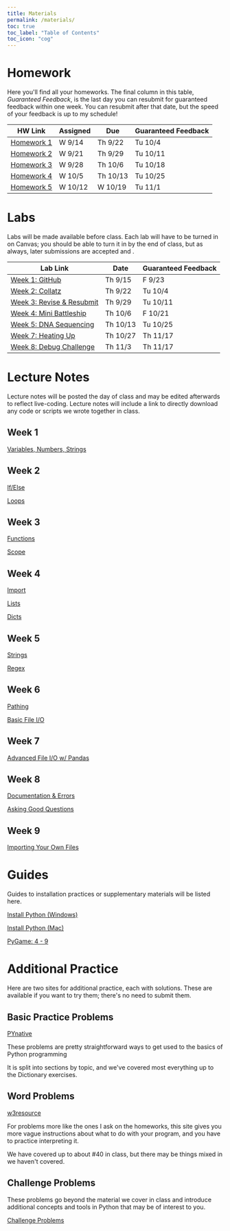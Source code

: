 ```yaml
---
title: Materials
permalink: /materials/
toc: true
toc_label: "Table of Contents"
toc_icon: "cog"
---
```


# Homework

Here you'll find all your homeworks. The final column in this table, _Guaranteed Feedback_, is the last day you can resubmit for guaranteed feedback within one week. You can resubmit after that date, but the speed of your feedback is up to my schedule!

| HW Link | Assigned | Due | Guaranteed Feedback |  
| ------ | ------ | ------ | -------- |
| [Homework 1](/CMSC-140-WT-23/hwk/hwk1) | W 9/14 | Th 9/22 | Tu 10/4 |
| [Homework 2](/CMSC-140-WT-23/hwk/hwk2) | W 9/21 | Th 9/29 | Tu 10/11 |
| [Homework 3](/CMSC-140-WT-23/hwk/hwk3) | W 9/28 | Th 10/6 | Tu 10/18 |
| [Homework 4](/CMSC-140-WT-23/hwk/hwk4) | W 10/5 | Th 10/13 | Tu 10/25 |
| [Homework 5](/CMSC-140-WT-23/hwk/hwk5) | W 10/12 | W 10/19 | Tu 11/1 |

# Labs

Labs will be made available before class. Each lab will have to be turned in on Canvas; you should be able to turn it in by the end of class, but as always, later submissions are accepted and .

| Lab Link | Date | Guaranteed Feedback |  
| ------ | ------ | ------ |
| [Week 1: GitHub](/CMSC-140-WT-23/guides/github-repo) | Th 9/15 | F 9/23 |
| [Week 2: Collatz](/CMSC-140-WT-23/labs/lab2) | Th 9/22 | Tu 10/4 |
| [Week 3: Revise & Resubmit](/CMSC-140-WT-23/labs/lab3) | Th 9/29| Tu 10/11 |
| [Week 4: Mini Battleship](/CMSC-140-WT-23/labs/lab4) | Th 10/6 | F 10/21 |
| [Week 5: DNA Sequencing](/CMSC-140-WT-23/labs/lab5) | Th 10/13 | Tu 10/25 |
| [Week 7: Heating Up](/CMSC-140-WT-23/labs/lab7) | Th 10/27 | Th 11/17 |
| [Week 8: Debug Challenge](/CMSC-140-WT-23/labs/lab8) | Th 11/3 | Th 11/17 |

# Lecture Notes

Lecture notes will be posted the day of class and may be edited afterwards to reflect live-coding. Lecture notes will include a link to directly download any code or scripts we wrote together in class. 
## Week 1

[Variables, Numbers, Strings](/CMSC-140-WT-23/lectures/wk1-vars)

## Week 2

[If/Else](/CMSC-140-WT-23/lectures/wk2-if)

[Loops](/CMSC-140-WT-23/lectures/wk2-loops)

## Week 3

[Functions](/CMSC-140-WT-23/lectures/wk3-functions)

[Scope](/CMSC-140-WT-23/lectures/wk3-scope)

## Week 4

[Import](/CMSC-140-WT-23/lectures/wk4-imports)

[Lists](/CMSC-140-WT-23/lectures/wk4-lists)

[Dicts](/CMSC-140-WT-23/lectures/wk4-dicts)

## Week 5

[Strings](/CMSC-140-WT-23/lectures/wk5-strings)

[Regex](/CMSC-140-WT-23/lectures/wk5-regex)

## Week 6

[Pathing](/CMSC-140-WT-23/lectures/wk6-pathing)

[Basic File I/O](/CMSC-140-WT-23/lectures/wk6-basic-io)

## Week 7

[Advanced File I/O w/ Pandas](/CMSC-140-WT-23/lectures/wk7-adv-io)
## Week 8

[Documentation & Errors](/CMSC-140-WT-23/lectures/wk8-docs)

[Asking Good Questions](/CMSC-140-WT-23/lectures/wk8-mwe)

## Week 9

[Importing Your Own Files](/CMSC-140-WT-23/lectures/wk9-imports2)

# Guides

Guides to installation practices or supplementary materials will be listed here. 

[Install Python (Windows)](/CMSC-140-WT-23/guides/install-windows)

[Install Python (Mac)](/CMSC-140-WT-23/guides/install-mac)

[PyGame: 4 - 9](https://makingagameofit.github.io/lessons/)
# Additional Practice

Here are two sites for additional practice, each with solutions. These are available if you want to try them; there's no need to submit them.

## Basic Practice Problems

[PYnative](https://pynative.com/python-exercises-with-solutions/)

These problems are pretty straightforward ways to get used to the basics of Python programming

It is split into sections by topic, and we've covered most everything up to the Dictionary exercises. 

## Word Problems

[w3resource](https://www.w3resource.com/python-exercises/)

For problems more like the ones I ask on the homeworks, this site gives you more vague instructions about what to do with your program, and you have to practice interpreting it. 

We have covered up to about #40 in class, but there may be things mixed in we haven't covered. 

## Challenge Problems

These problems go beyond the material we cover in class and introduce additional concepts and tools in Python that may be of interest to you. 

[Challenge Problems](/CMSC-140-WT-23/hwk/challenge)

